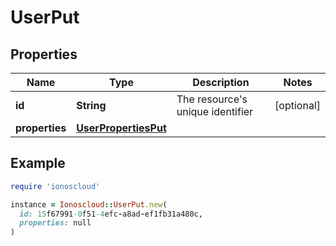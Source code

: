 # UserPut

## Properties

| Name | Type | Description | Notes |
| ---- | ---- | ----------- | ----- |
| **id** | **String** | The resource&#39;s unique identifier | [optional] |
| **properties** | [**UserPropertiesPut**](UserPropertiesPut.md) |  |  |

## Example

```ruby
require 'ionoscloud'

instance = Ionoscloud::UserPut.new(
  id: 15f67991-0f51-4efc-a8ad-ef1fb31a480c,
  properties: null
)
```

